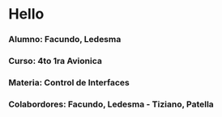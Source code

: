 # Hello 
### Alumno: Facundo, Ledesma
### Curso: 4to 1ra Avionica
### Materia: Control de Interfaces
### Colabordores: Facundo, Ledesma - Tiziano, Patella

